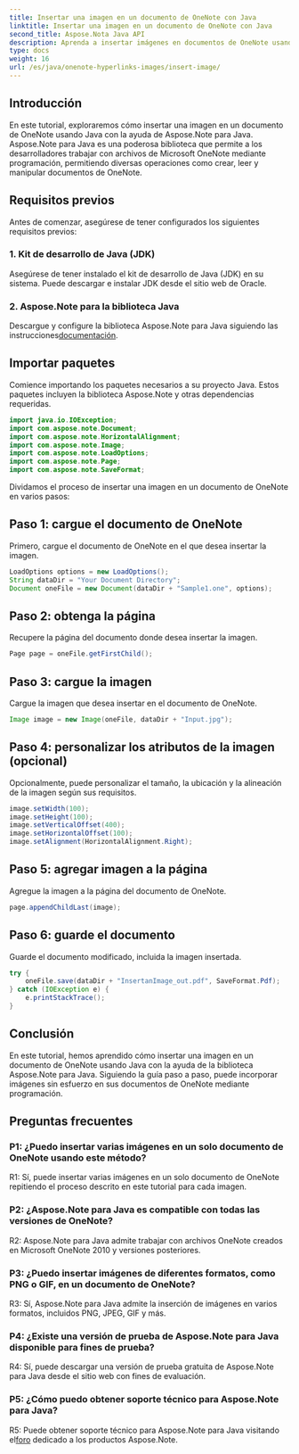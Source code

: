 ```yaml
---
title: Insertar una imagen en un documento de OneNote con Java
linktitle: Insertar una imagen en un documento de OneNote con Java
second_title: Aspose.Nota Java API
description: Aprenda a insertar imágenes en documentos de OneNote usando Java con la biblioteca Aspose.Note para Java. Siga nuestra guía paso a paso para una integración perfecta.
type: docs
weight: 16
url: /es/java/onenote-hyperlinks-images/insert-image/
---
```

## Introducción

En este tutorial, exploraremos cómo insertar una imagen en un documento de OneNote usando Java con la ayuda de Aspose.Note para Java. Aspose.Note para Java es una poderosa biblioteca que permite a los desarrolladores trabajar con archivos de Microsoft OneNote mediante programación, permitiendo diversas operaciones como crear, leer y manipular documentos de OneNote.

## Requisitos previos

Antes de comenzar, asegúrese de tener configurados los siguientes requisitos previos:

### 1. Kit de desarrollo de Java (JDK)
Asegúrese de tener instalado el kit de desarrollo de Java (JDK) en su sistema. Puede descargar e instalar JDK desde el sitio web de Oracle.

### 2. Aspose.Note para la biblioteca Java
 Descargue y configure la biblioteca Aspose.Note para Java siguiendo las instrucciones[documentación](https://reference.aspose.com/note/java/).

## Importar paquetes

Comience importando los paquetes necesarios a su proyecto Java. Estos paquetes incluyen la biblioteca Aspose.Note y otras dependencias requeridas.

```java
import java.io.IOException;
import com.aspose.note.Document;
import com.aspose.note.HorizontalAlignment;
import com.aspose.note.Image;
import com.aspose.note.LoadOptions;
import com.aspose.note.Page;
import com.aspose.note.SaveFormat;
```

Dividamos el proceso de insertar una imagen en un documento de OneNote en varios pasos:

## Paso 1: cargue el documento de OneNote

Primero, cargue el documento de OneNote en el que desea insertar la imagen.

```java
LoadOptions options = new LoadOptions();
String dataDir = "Your Document Directory";
Document oneFile = new Document(dataDir + "Sample1.one", options);
```

## Paso 2: obtenga la página

Recupere la página del documento donde desea insertar la imagen.

```java
Page page = oneFile.getFirstChild();
```

## Paso 3: cargue la imagen

Cargue la imagen que desea insertar en el documento de OneNote.

```java
Image image = new Image(oneFile, dataDir + "Input.jpg");
```

## Paso 4: personalizar los atributos de la imagen (opcional)

Opcionalmente, puede personalizar el tamaño, la ubicación y la alineación de la imagen según sus requisitos.

```java
image.setWidth(100);
image.setHeight(100);
image.setVerticalOffset(400);
image.setHorizontalOffset(100);
image.setAlignment(HorizontalAlignment.Right);
```

## Paso 5: agregar imagen a la página

Agregue la imagen a la página del documento de OneNote.

```java
page.appendChildLast(image);
```

## Paso 6: guarde el documento

Guarde el documento modificado, incluida la imagen insertada.

```java
try {
    oneFile.save(dataDir + "InsertanImage_out.pdf", SaveFormat.Pdf);
} catch (IOException e) {
    e.printStackTrace();
}
```

## Conclusión

En este tutorial, hemos aprendido cómo insertar una imagen en un documento de OneNote usando Java con la ayuda de la biblioteca Aspose.Note para Java. Siguiendo la guía paso a paso, puede incorporar imágenes sin esfuerzo en sus documentos de OneNote mediante programación.

## Preguntas frecuentes

### P1: ¿Puedo insertar varias imágenes en un solo documento de OneNote usando este método?

R1: Sí, puede insertar varias imágenes en un solo documento de OneNote repitiendo el proceso descrito en este tutorial para cada imagen.

### P2: ¿Aspose.Note para Java es compatible con todas las versiones de OneNote?

R2: Aspose.Note para Java admite trabajar con archivos OneNote creados en Microsoft OneNote 2010 y versiones posteriores.

### P3: ¿Puedo insertar imágenes de diferentes formatos, como PNG o GIF, en un documento de OneNote?

R3: Sí, Aspose.Note para Java admite la inserción de imágenes en varios formatos, incluidos PNG, JPEG, GIF y más.

### P4: ¿Existe una versión de prueba de Aspose.Note para Java disponible para fines de prueba?

R4: Sí, puede descargar una versión de prueba gratuita de Aspose.Note para Java desde el sitio web con fines de evaluación.

### P5: ¿Cómo puedo obtener soporte técnico para Aspose.Note para Java?

 R5: Puede obtener soporte técnico para Aspose.Note para Java visitando el[foro](https://forum.aspose.com/c/note/28) dedicado a los productos Aspose.Note.